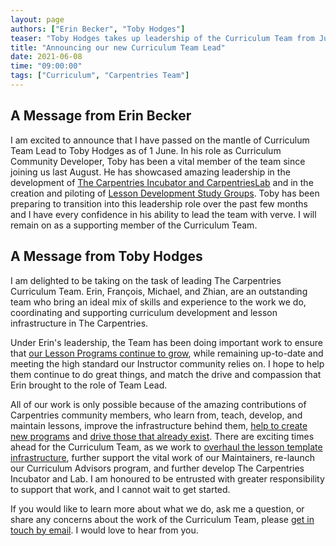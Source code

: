 ```yaml
---
layout: page
authors: ["Erin Becker", "Toby Hodges"]
teaser: "Toby Hodges takes up leadership of the Curriculum Team from June 2021."
title: "Announcing our new Curriculum Team Lead"
date: 2021-06-08
time: "09:00:00"
tags: ["Curriculum", "Carpentries Team"]
---
```

## A Message from Erin Becker

I am excited to announce that I have passed on the mantle of Curriculum Team Lead to Toby Hodges as of 1 June. In his role as Curriculum Community Developer, Toby has been a vital member of the team since joining us last August. He has showcased amazing leadership in the development of [The Carpentries Incubator and CarpentriesLab](https://carpentries.org/community-lessons/) and in the creation and piloting of [Lesson Development Study Groups](https://carpentries.org/blog/2021/06/ldsg1-retrospective/). Toby has been preparing to transition into this leadership role over the past few months and I have every confidence in his ability to lead the team with verve. I will remain on as a supporting member of the Curriculum Team.

## A Message from Toby Hodges

I am delighted to be taking on the task of leading The Carpentries Curriculum Team.
Erin, François, Michael, and Zhian, are an outstanding team who bring an ideal mix of skills and experience to the work we do, coordinating and supporting curriculum development and lesson infrastructure in The Carpentries.

Under Erin's leadership, the Team has been doing important work to ensure that
[our Lesson Programs continue to grow](https://carpentries.org/blog/2021/04/call-for-beta-applications-astronomy/),
while remaining up-to-date and meeting the high standard our Instructor community relies on.
I hope to help them continue to do great things, and match the drive and compassion that Erin brought to the role of Team Lead.

All of our work is only possible because of the amazing contributions of Carpentries community members, who learn from, teach, develop, and maintain lessons, improve the infrastructure behind them,
[help to create new programs](https://carpentries.org/blog/2020/12/lesson-development-study-groups/) and
[drive those that already exist](https://carpentries.org/blog/2020/11/introducing-Dan-Chen-as-Maintainer-Community-Lead/). There are exciting times ahead for the Curriculum Team, as we work to [overhaul the lesson template infrastructure](https://carpentries.org/blog/2020/08/lesson-template-design/), further support the vital work of our Maintainers, re-launch our Curriculum Advisors program, and further develop The Carpentries Incubator and Lab. I am honoured to be entrusted with greater responsibility to support that work, and I cannot wait to get started.

If you would like to learn more about what we do, ask me a question, or share any concerns about the work of the Curriculum Team, please
[get in touch by email](mailto:tobyhodges@carpentries.org). I would love to hear from you.
